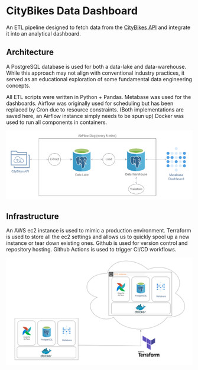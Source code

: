 # CityBikes Data Dashboard

An ETL pipeline designed to fetch data from the [CityBikes API](https://api.citybik.es/v2/) and integrate it into an analytical dashboard.

## Architecture

A PostgreSQL database is used for both a data-lake and data-warehouse. While this approach may not align with conventional industry practices, it served as an educational exploration of some fundamental data engineering concepts.

All ETL scripts were written in Python + Pandas. Metabase was used for the dashboards. Airflow was originally used for scheduling but has been replaced by Cron due to resource constraints. (Both implementations are saved here, an Airflow instance simply needs to be spun up)
Docker was used to run all components in containers. 

![Pipeline](resources/images/citybikes_pipeline_diagram.png)

## Infrastructure

An AWS ec2 instance is used to mimic a production environment. Terraform is used to store all the ec2 settings and allows us to quickly spool up a new instance or tear down existing ones. Github is used for version control and repository hosting. Github Actions is used to trigger CI/CD workflows.

![infra](resources/images/citybikes_infra_diagram.png)


